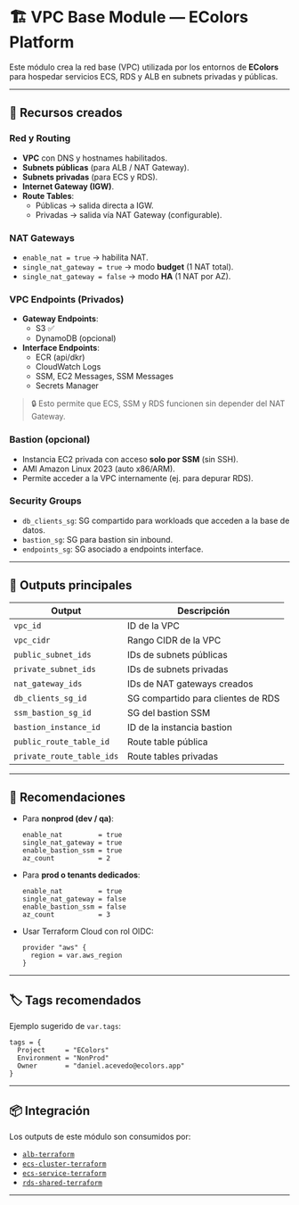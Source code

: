 # 🏗️ VPC Base Module — EColors Platform

Este módulo crea la red base (VPC) utilizada por los entornos de **EColors**  
para hospedar servicios ECS, RDS y ALB en subnets privadas y públicas.

---

## 🚀 Recursos creados

### Red y Routing
- **VPC** con DNS y hostnames habilitados.
- **Subnets públicas** (para ALB / NAT Gateway).
- **Subnets privadas** (para ECS y RDS).
- **Internet Gateway (IGW)**.
- **Route Tables**:
  - Públicas → salida directa a IGW.
  - Privadas → salida vía NAT Gateway (configurable).

### NAT Gateways
- `enable_nat = true` → habilita NAT.
- `single_nat_gateway = true` → modo **budget** (1 NAT total).
- `single_nat_gateway = false` → modo **HA** (1 NAT por AZ).

### VPC Endpoints (Privados)
- **Gateway Endpoints**:
  - S3 ✅
  - DynamoDB (opcional)
- **Interface Endpoints**:
  - ECR (api/dkr)
  - CloudWatch Logs
  - SSM, EC2 Messages, SSM Messages
  - Secrets Manager

> 🔒 Esto permite que ECS, SSM y RDS funcionen sin depender del NAT Gateway.

### Bastion (opcional)
- Instancia EC2 privada con acceso **solo por SSM** (sin SSH).
- AMI Amazon Linux 2023 (auto x86/ARM).
- Permite acceder a la VPC internamente (ej. para depurar RDS).

### Security Groups
- `db_clients_sg`: SG compartido para workloads que acceden a la base de datos.
- `bastion_sg`: SG para bastion sin inbound.
- `endpoints_sg`: SG asociado a endpoints interface.

---

## 💾 Outputs principales

| Output | Descripción |
|--------|--------------|
| `vpc_id` | ID de la VPC |
| `vpc_cidr` | Rango CIDR de la VPC |
| `public_subnet_ids` | IDs de subnets públicas |
| `private_subnet_ids` | IDs de subnets privadas |
| `nat_gateway_ids` | IDs de NAT gateways creados |
| `db_clients_sg_id` | SG compartido para clientes de RDS |
| `ssm_bastion_sg_id` | SG del bastion SSM |
| `bastion_instance_id` | ID de la instancia bastion |
| `public_route_table_id` | Route table pública |
| `private_route_table_ids` | Route tables privadas |

---

## 🧠 Recomendaciones

- Para **nonprod (dev / qa)**:
  ```hcl
  enable_nat         = true
  single_nat_gateway = true
  enable_bastion_ssm = true
  az_count           = 2
  ```
- Para **prod o tenants dedicados**:
  ```hcl
  enable_nat         = true
  single_nat_gateway = false
  enable_bastion_ssm = false
  az_count           = 3
  ```
- Usar Terraform Cloud con rol OIDC:
  ```hcl
  provider "aws" {
    region = var.aws_region
  }
  ```

---

## 🏷️ Tags recomendados
Ejemplo sugerido de `var.tags`:
```hcl
tags = {
  Project     = "EColors"
  Environment = "NonProd"
  Owner       = "daniel.acevedo@ecolors.app"
}
```

---

## 📦 Integración
Los outputs de este módulo son consumidos por:
- [`alb-terraform`](https://github.com/CodeQuality-Uyu/alb-terraform)
- [`ecs-cluster-terraform`](https://github.com/CodeQuality-Uyu/ecs-cluster-terraform)
- [`ecs-service-terraform`](https://github.com/CodeQuality-Uyu/ecs-service-terraform)
- [`rds-shared-terraform`](https://github.com/CodeQuality-Uyu/rds-shared-terraform)

---
